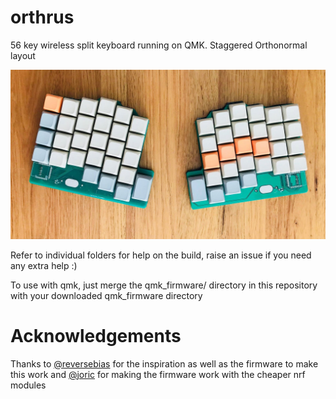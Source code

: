 # orthrus
56 key wireless split keyboard running on QMK. Staggered Orthonormal layout

![Screenshot](keyboard.jpg)

Refer to individual folders for help on the build, raise an issue if you need any extra help :)

To use with qmk, just merge the qmk_firmware/ directory in this repository with your downloaded qmk_firmware directory

# Acknowledgements
Thanks to [@reversebias](https://github.com/reversebias) for the inspiration as well as the firmware to make this work and [@joric](https://github.com/joric) for making the firmware work with the cheaper nrf modules
